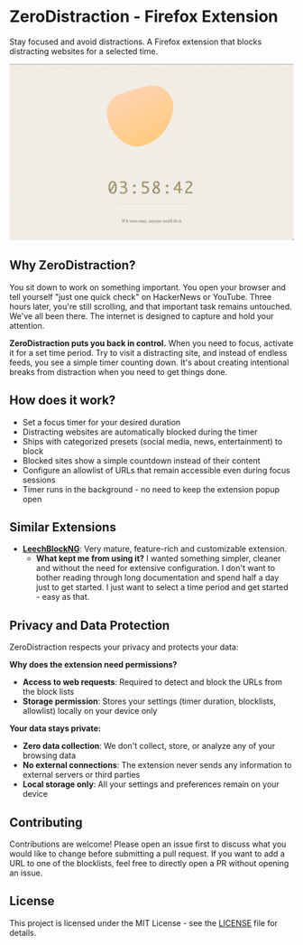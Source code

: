 # ZeroDistraction - Firefox Extension

Stay focused and avoid distractions.
A Firefox extension that blocks distracting websites for a selected time.

![ZeroDistraction blocked page](screenshots/zerodistraction-blocked-page.png)

## Why ZeroDistraction?

You sit down to work on something important.
You open your browser and tell yourself "just one quick check" on HackerNews or YouTube.
Three hours later, you're still scrolling, and that important task remains untouched.
We've all been there.
The internet is designed to capture and hold your attention.

**ZeroDistraction puts you back in control.**
When you need to focus, activate it for a set time period.
Try to visit a distracting site, and instead of endless feeds, you see a simple timer counting down.
It's about creating intentional breaks from distraction when you need to get things done.

## How does it work?

* Set a focus timer for your desired duration
* Distracting websites are automatically blocked during the timer
* Ships with categorized presets (social media, news, entertainment) to block
* Blocked sites show a simple countdown instead of their content
* Configure an allowlist of URLs that remain accessible even during focus sessions
* Timer runs in the background - no need to keep the extension popup open

## Similar Extensions

* [**LeechBlockNG**](https://addons.mozilla.org/en-US/firefox/addon/leechblock-ng/): Very mature, feature-rich and customizable extension.
  * **What kept me from using it?** I wanted something simpler, cleaner and without the need for extensive configuration.
  I don't want to bother reading through long documentation and spend half a day just to get started.
  I just want to select a time period and get started - easy as that.

## Privacy and Data Protection

ZeroDistraction respects your privacy and protects your data:

**Why does the extension need permissions?**
* **Access to web requests**: Required to detect and block the URLs from the block lists
* **Storage permission**: Stores your settings (timer duration, blocklists, allowlist) locally on your device only

**Your data stays private:**
* **Zero data collection**: We don't collect, store, or analyze any of your browsing data
* **No external connections**: The extension never sends any information to external servers or third parties
* **Local storage only**: All your settings and preferences remain on your device

## Contributing

Contributions are welcome! Please open an issue first to discuss what you would like to change before submitting a pull request.
If you want to add a URL to one of the blocklists, feel free to directly open a PR without opening an issue.

## License

This project is licensed under the MIT License - see the [LICENSE](LICENSE) file for details.
